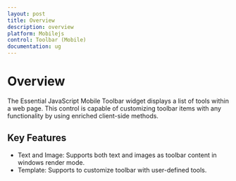 ```yaml
---
layout: post
title: Overview
description: overview
platform: Mobilejs
control: Toolbar (Mobile)
documentation: ug
---
```


# Overview

The Essential JavaScript Mobile Toolbar widget displays a list of tools within a web page. This control is capable of customizing toolbar items with any functionality by using enriched client-side methods.

## Key Features

* Text and Image: Supports both text and images as toolbar content in windows render mode.
* Template: Supports to customize toolbar with user-defined tools.



